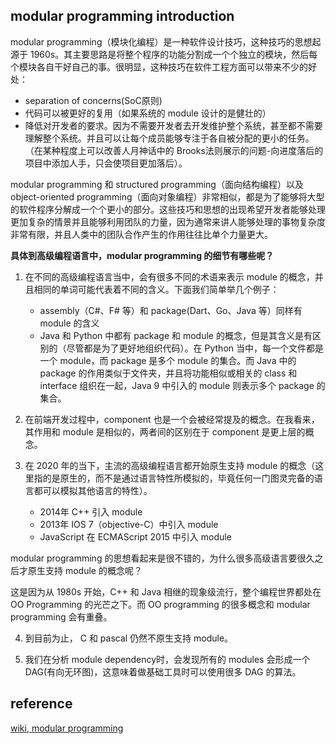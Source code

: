 ## modular programming introduction
modular programming（模块化编程）是一种软件设计技巧，这种技巧的思想起源于 1960s。其主要思路是将整个程序的功能分割成一个个独立的模块，然后每个模块各自干好自己的事。很明显，这种技巧在软件工程方面可以带来不少的好处：
- separation of concerns(SoC原则)
- 代码可以被更好的复用（如果系统的 module 设计的是健壮的）
- 降低对开发者的要求。因为不需要开发者去开发维护整个系统，甚至都不需要理解整个系统。并且可以让每个成员能够专注于各自被分配的更小的任务。（在某种程度上可以改善人月神话中的 Brooks法则展示的问题-向进度落后的项目中添加人手，只会使项目更加落后）。

modular programming 和 structured programming（面向结构编程）以及 object-oriented programming（面向对象编程）非常相似，都是为了能够将大型的软件程序分解成一个个更小的部分。这些技巧和思想的出现希望开发者能够处理更加复杂的情景并且能够利用团队的力量，因为通常来讲人能够处理的事物复杂度非常有限，并且人类中的团队合作产生的作用往往比单个力量更大。

**具体到高级编程语言中，modular programming 的细节有哪些呢？**
1. 在不同的高级编程语言当中，会有很多不同的术语来表示 module 的概念，并且相同的单词可能代表着不同的含义。下面我们简单举几个例子：
   - assembly（C#、F# 等）和 package(Dart、Go、Java 等）同样有 module 的含义
   - Java 和 Python 中都有 package 和 module 的概念，但是其含义是有区别的（尽管都是为了更好地组织代码）。在 Python 当中，每一个文件都是一个 module，而 package 是多个 module 的集合。而 Java 中的 package 的作用类似于文件夹，并且将功能相似或相关的 class 和 interface 组织在一起，Java 9 中引入的 module 则表示多个 package 的集合。

2. 在前端开发过程中，component 也是一个会被经常提及的概念。在我看来，其作用和 module 是相似的，两者间的区别在于 component 是更上层的概念。

3. 在 2020 年的当下，主流的高级编程语言都开始原生支持 module 的概念（这里指的是原生的，而不是通过语言特性所模拟的，毕竟任何一门图灵完备的语言都可以模拟其他语言的特性）。
   - 2014年 C++ 引入 module
   - 2013年 IOS 7（objective-C）中引入 module
   - JavaScript 在 ECMAScript 2015 中引入 module

modular programming 的思想看起来是很不错的，为什么很多高级语言要很久之后才原生支持 module 的概念呢？

这是因为从 1980s 开始，C++ 和 Java 相继的现象级流行，整个编程世界都处在 OO Programming 的光芒之下。而 OO programming 的很多概念和 modular programming 会有重叠。

4. 到目前为止， C 和 pascal 仍然不原生支持 module。

5. 我们在分析 module dependency时，会发现所有的 modules 会形成一个 DAG(有向无环图)，这意味着做基础工具时可以使用很多 DAG 的算法。




## reference
[wiki, modular programming](https://en.wikipedia.org/wiki/Modular_programming)

